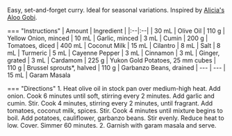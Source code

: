 Easy, set-and-forget curry. Ideal for seasonal variations. Inspired by [Alicia's Aloo Gobi](https://www.allrecipes.com/recipe/151997/alicias-aloo-gobi/).

=== "Instructions"
    | Amount | Ingredient |
    |:--|:--|
    | 30 mL  | Olive Oil
    | 110 g  | Yellow Onion, minced
    | 10 mL  | Garlic, minced
    | 3 mL   | Cumin
    | 200 g  | Tomatoes, diced
    | 400 mL | Coconut Milk
    | 15 mL  | Cilantro
    | 8 mL   | Salt
    | 8 mL   | Turmeric
    | 5 mL   | Cayenne Pepper
    | 3 mL   | Cinnamon
    | 3 mL   | Ginger, grated
    | 3 mL   | Cardamom
    | 225 g  | Yukon Gold Potatoes, 25 mm cubes
    | 110 g  | Brussel sprouts*, halved
    | 110 g  | Garbanzo Beans, drained
    | ---    | ---
    | 15 mL  | Garam Masala

=== "Directions"
    1. Heat olive oil in stock pan over medium-high heat. Add onion. Cook 6 minutes until soft, stirring every 2 minutes. Add garlic and cumin. Stir. Cook 4 minutes, stirring every 2 minutes, until fragrant. Add tomatoes, coconut milk, spices. Stir. Cook 4 minutes until mixture begins to boil. Add potatoes, cauliflower, garbanzo beans. Stir evenly. Reduce heat to low. Cover. Simmer 60 minutes.
    2. Garnish with garam masala and serve.
